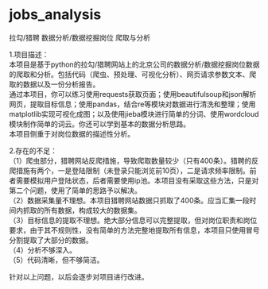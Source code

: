 # jobs_analysis
拉勾/猎聘 数据分析/数据挖掘岗位 爬取与分析  
  
1.项目描述：  
本项目是基于python的拉勾/猎聘网站上的北京公司的数据分析/数据挖掘岗位数据的爬取和分析。包括代码（爬虫、预处理、可视化分析）、网页请求参数文本、爬取的数据以及一份分析报告。  
通过本项目，你可以练习使用requests获取页面；使用beautifulsoup和json解析网页，提取目标信息；使用pandas，结合re等模块对数据进行清洗和整理；使用matplotlib实现可视化成图；以及使用jieba模块进行简单的分词、使用wordcloud模块制作简单的词云。你还可以学到基本的数据分析思路。  
本项目侧重于对岗位数据的描述性分析。  

2.存在的不足：  
（1）爬虫部分，猎聘网站反爬措施，导致爬取数量较少（只有400条）。猎聘的反爬措施有两个，一是登陆限制（未登录只能浏览前10页），二是请求频率限制。前者需要模拟用户登陆状态，后者需要使用ip池。本项目没有采取这些方法，只是对第二个问题，使用了简单的思路予以解决。  
（2）数据采集量不理想。本项目猎聘网站数据只抓取了400条。应当汇集一段时间内抓取的所有数据，构成较大的数据集。  
（3）目标信息的提取不理想。绝大部分信息可以完整提取，但对岗位职责和岗位要求，由于其不规则性，没有简单的方法完整地提取所有信息，本项目只使用冒号分割提取了大部分的数据。  
（4）分析不够深入。  
（5）代码清晰，但不够简洁。  
  
针对以上问题，以后会逐步对项目进行改进。
